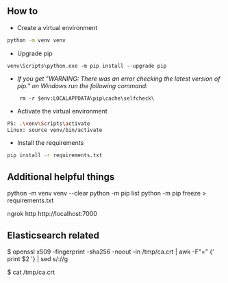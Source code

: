 ## How to

- Create a virtual environment
```bash
python -m venv venv
```
- Upgrade pip
```
venv\Scripts\python.exe -m pip install --upgrade pip
```

- *If you get "WARNING: There was an error checking the latest version of pip." on Windows run the following command:*
```
    rm -r $env:LOCALAPPDATA\pip\cache\selfcheck\
```
- Activate the virtual environment
```bash
PS: .\venv\Scripts\activate
Linux: source venv/bin/activate
```

- Install the requirements
```bash
pip install -r requirements.txt
```

## Additional helpful things

python -m venv venv --clear
python -m pip list
python -m pip freeze > requirements.txt

ngrok http http://localhost:7000

## Elasticsearch related

$ openssl x509 -fingerprint -sha256 -noout -in /tmp/ca.crt | awk -F"=" {' print $2 '} | sed s/://g

$ cat /tmp/ca.crt